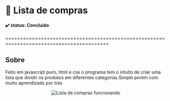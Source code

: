 # 🛒 Lista de compras
#### ✔️ status: Concluído 
=========================================================================================
## Sobre
Feito em javascript puro, html e css o programa tem o intuito de criar uma lista que dividir os produtos em diferentes categorías.Simple porém com muito aprendizado por trás

<p align="center">
  <img src="https://github.com/RichGuilherme/Lista_de_compras/blob/main/assets/ezgif.com-gif-maker%20(2).gif" alt="Lista de compras funcionando">
</p>
